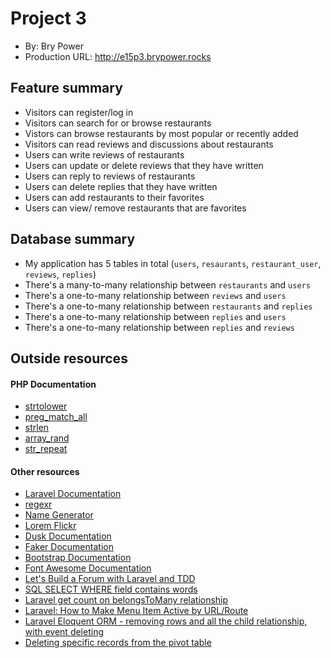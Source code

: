 
# Project 3 
+ By: Bry Power
+ Production URL: <http://e15p3.brypower.rocks>

## Feature summary

+ Visitors can register/log in
+ Visitors can search for or browse restaurants
+ Vistors can browse restaurants by most popular or recently added
+ Visitors can read reviews and discussions about restaurants
+ Users can write reviews of restaurants
+ Users can update or delete reviews that they have written
+ Users can reply to reviews of restaurants
+ Users can delete replies that they have written
+ Users can add restaurants to their favorites
+ Users can view/ remove restaurants that are favorites

  
## Database summary

+ My application has 5 tables in total (`users`, `resaurants`, `restaurant_user`, `reviews`, `replies`)
+ There's a many-to-many relationship between `restaurants` and `users`
+ There's a one-to-many relationship between `reviews` and `users`
+ There's a one-to-many relationship between `restaurants` and `replies`
+ There's a one-to-many relationship between `replies` and `users`
+ There's a one-to-many relationship between `replies` and `reviews`

## Outside resources
#### PHP Documentation
* [strtolower](https://www.php.net/manual/en/function.strtolower.php)
* [preg_match_all](https://www.php.net/manual/en/function.preg-match-all.php)
* [strlen](https://www.php.net/manual/en/function.strlen.php)
* [array_rand](https://www.php.net/manual/en/function.array-rand.php)
* [str_repeat](https://www.php.net/manual/en/function.str-repeat.php)
#### Other resources
* [Laravel Documentation](https://laravel.com/docs/7.x/installation)
* [regexr](https://regexr.com/)
* [Name Generator](https://www.fantasynamegenerators.com/restaurant-names.php)
* [Lorem Flickr](https://loremflickr.com/)
* [Dusk Documentation](https://laravel.com/docs/7.x/dusk)
* [Faker Documentation](https://github.com/fzaninotto/Faker)
* [Bootstrap Documentation](https://getbootstrap.com/)
* [Font Awesome Documentation](https://fontawesome.com/v4.7.0/icons/)
* [Let's Build a Forum with Laravel and TDD](https://laracasts.com/series/lets-build-a-forum-with-laravel)
* [SQL SELECT WHERE field contains words](https://stackoverflow.com/questions/14290857/sql-select-where-field-contains-words)
* [Laravel get count on belongsToMany relationship](https://stackoverflow.com/questions/50345871/laravel-get-count-on-belongstomany-relationship)
* [Laravel: How to Make Menu Item Active by URL/Route](https://quickadminpanel.com/blog/laravel-how-to-make-menu-item-active-by-urlroute/)
* [Laravel Eloquent ORM - removing rows and all the child relationship, with event deleting](https://stackoverflow.com/questions/34989701/laravel-eloquent-orm-removing-rows-and-all-the-child-relationship-with-event)
* [Deleting specific records from the pivot table](https://stackoverflow.com/questions/45908315/laravel-5-4-deleting-specific-records-from-the-pivot-table)


